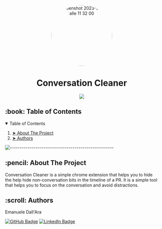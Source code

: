<p align="center"> 
  <img alt="Screenshot 2023-03-06 alle 11 32 00" src="https://github.com/user-attachments/assets/5a5eca6a-8afb-441d-91fb-ec3697b97467" height="200" width="200" style="border-radius:100%" >
</p>


<h1 align="center"> Conversation Cleaner</h1>

<p align="center">
    <a href="https://go-skill-icons.vercel.app/">
             <img src="https://go-skill-icons.vercel.app/api/icons?i=chrome,js,html,css" />
    </a>
</p>


<!-- TABLE OF CONTENTS -->
<h2 id="table-of-contents"> :book: Table of Contents</h2>

<details open="open">
    <summary>Table of Contents</summary>
    <ol>
        <li><a href="#about-the-project"> ➤ About The Project</a></li>
        <li><a href="#authors"> ➤ Authors</a></li>
    </ol>
</details>

![-----------------------------------------------------](https://raw.githubusercontent.com/andreasbm/readme/master/assets/lines/rainbow.png)

<!-- ABOUT THE PROJECT -->
<h2 id="about-the-project"> :pencil: About The Project</h2>

<p align="justify"> 

Conversation Cleaner is a simple chrome extension that helps you to hide the help hide non-conversation bits in the timeline of a PR. It is a simple tool that helps you to focus on the conversation and avoid distractions.


<!-- Authors -->
<h2 id="authors"> :scroll: Authors</h2>

Emanuele Dall'Ara

[![GitHub Badge](https://img.shields.io/badge/GitHub-100000?style=for-the-badge&logo=github&logoColor=white)](https://github.com/LeleDallas)
[![LinkedIn Badge](https://img.shields.io/badge/LinkedIn-0077B5?style=for-the-badge&logo=linkedin&logoColor=white)](https://www.linkedin.com/in/emanuele-dall-ara-40b3311a7/)
